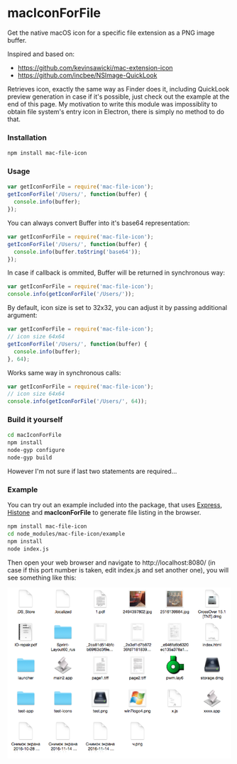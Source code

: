# macIconForFile

Get the native macOS icon for a specific file extension as a PNG image buffer.

Inspired and based on:
  * https://github.com/kevinsawicki/mac-extension-icon
  * https://github.com/incbee/NSImage-QuickLook
  
Retrieves icon, exactly the same way as Finder does it, including QuickLook preview generation in case if it's possible, just check out the example at the end of this page. My motivation to write this module was impossiblity to obtain file system's entry icon in Electron, there is simply no method to do that.
  
### Installation

```bash
npm install mac-file-icon
```

### Usage

```javascript
var getIconForFile = require('mac-file-icon');
getIconForFile('/Users/', function(buffer) {
  console.info(buffer);
});
```
You can always convert Buffer into it's base64 representation:

```javascript
var getIconForFile = require('mac-file-icon');
getIconForFile('/Users/', function(buffer) {
  console.info(buffer.toString('base64'));
});
```

In case if callback is ommited, Buffer will be returned in synchronous way:

```javascript
var getIconForFile = require('mac-file-icon');
console.info(getIconForFile('/Users/'));
```

By default, icon size is set to 32x32, you can adjust it by passing additional argument:

```javascript
var getIconForFile = require('mac-file-icon');
// icon size 64x64
getIconForFile('/Users/', function(buffer) {
  console.info(buffer);
}, 64);
```

Works same way in synchronous calls:

```javascript
var getIconForFile = require('mac-file-icon');
// icon size 64x64
console.info(getIconForFile('/Users/', 64));
```

### Build it yourself

```bash
cd macIconForFile
npm install
node-gyp configure
node-gyp build
```

However I'm not sure if last two statements are required...

### Example

You can try out an example included into the package, that uses [Express](https://github.com/expressjs/express), [Histone](https://github.com/MegafonWebLab/histone-javascript) and **macIconForFile** to generate file listing in the browser.

```bash
npm install mac-file-icon
cd node_modules/mac-file-icon/example
npm install
node index.js
```

Then open your web browser and navigate to http://localhost:8080/ (in case if this port number is taken, edit index.js and set another one), you will see something like this:

![Show case of how it looks like](/example/screenshot.png?raw=true)
